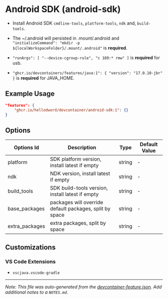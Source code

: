
# Android SDK (android-sdk)

- Install Android SDK `cmdline-tools`, `platform-tools`, `ndk` and, `build-tools`.  

- The ~/.android will persisted in .mount/.android and `"initializeCommand": "mkdir -p ${localWorkspaceFolder}/.mount/.android"` is **required**.  

- `"runArgs": [ "--device-cgroup-rule", "c 189:* rmw" ]` is **required** for usb.  

- `"ghcr.io/devcontainers/features/java:1": { "version": "17.0.10-jbr" }` is **required** for JAVA_HOME.

## Example Usage

```json
"features": {
    "ghcr.io/hellodword/devcontainer/android-sdk:1": {}
}
```

## Options

| Options Id | Description | Type | Default Value |
|-----|-----|-----|-----|
| platform | SDK platform version, install latest if empty | string | - |
| ndk | NDK version, install latest if empty | string | - |
| build_tools | SDK build-tools version, install latest if empty | string | - |
| base_packages | packages will override default packages, split by space | string | - |
| extra_packages | extra packages, split by space | string | - |

## Customizations

### VS Code Extensions

- `vscjava.vscode-gradle`



---

_Note: This file was auto-generated from the [devcontainer-feature.json](https://github.com/hellodword/devcontainer/blob/main/src/android-sdk/devcontainer-feature.json).  Add additional notes to a `NOTES.md`._
